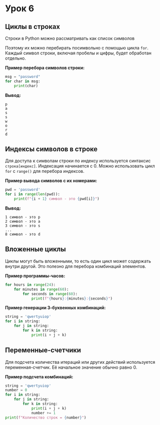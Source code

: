 # Урок 6

## Циклы в строках

Строки в Python можно рассматривать как список символов

Поэтому их можно перебирать посимвольно с помощью цикла `for`. Каждый символ строки, включая пробелы и цифры, будет обработан отдельно.

**Пример перебора символов строки:**
```python
msg = "password"
for char in msg:
    print(char)
```
**Вывод:**
```
p
a
s
s
w
o
r
d
```

## Индексы символов в строке

Для доступа к символам строки по индексу используется синтаксис `строка[индекс]`. Индексация начинается с 0. Можно использовать цикл `for` с `range()` для перебора индексов.

**Пример вывода символов с их номерами:**
```python
pwd = 'password'
for i in range(len(pwd)):
    print(f"{i + 1} символ - это {pwd[i]}")
```
**Вывод:**
```
1 символ - это p
2 символ - это a
3 символ - это s
...
8 символ - это d
```

## Вложенные циклы

Циклы могут быть вложенными, то есть один цикл может содержать внутри другой. Это полезно для перебора комбинаций элементов.

**Пример программы-часов:**
```python
for hours in range(24):
    for minutes in range(60):
        for seconds in range(60):
            print(f"{hours}:{minutes}:{seconds}")
```

**Пример генерации 3-буквенных комбинаций:**
```python
string = 'qwertyuiop'
for i in string:
    for j in string:
        for k in string:
            print(i + j + k)
```

## Переменные-счетчики

Для подсчета количества итераций или других действий используется переменная-счетчик. Её начальное значение обычно равно 0.

**Пример подсчета комбинаций:**
```python
string = 'qwertyuiop'
number = 0
for i in string:
    for j in string:
        for k in string:
            print(i + j + k)
            number += 1
print(f"Количество строк = {number}")
```
